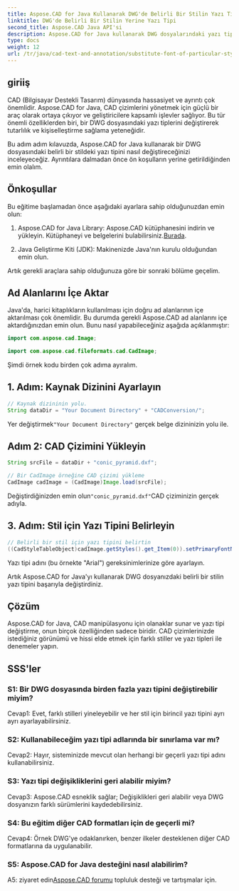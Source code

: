 ```yaml
---
title: Aspose.CAD for Java Kullanarak DWG'de Belirli Bir Stilin Yazı Tipini Değiştirme
linktitle: DWG'de Belirli Bir Stilin Yerine Yazı Tipi
second_title: Aspose.CAD Java API'si
description: Aspose.CAD for Java kullanarak DWG dosyalarındaki yazı tiplerini nasıl değiştireceğinizi öğrenin. Stilleri hassas bir şekilde özelleştirmek için adım adım kılavuz.
type: docs
weight: 12
url: /tr/java/cad-text-and-annotation/substitute-font-of-particular-style-in-dwg/
---
```

## giriiş

CAD (Bilgisayar Destekli Tasarım) dünyasında hassasiyet ve ayrıntı çok önemlidir. Aspose.CAD for Java, CAD çizimlerini yönetmek için güçlü bir araç olarak ortaya çıkıyor ve geliştiricilere kapsamlı işlevler sağlıyor. Bu tür önemli özelliklerden biri, bir DWG dosyasındaki yazı tiplerini değiştirerek tutarlılık ve kişiselleştirme sağlama yeteneğidir.

Bu adım adım kılavuzda, Aspose.CAD for Java kullanarak bir DWG dosyasındaki belirli bir stildeki yazı tipini nasıl değiştireceğinizi inceleyeceğiz. Ayrıntılara dalmadan önce ön koşulların yerine getirildiğinden emin olalım.

## Önkoşullar

Bu eğitime başlamadan önce aşağıdaki ayarlara sahip olduğunuzdan emin olun:

1.  Aspose.CAD for Java Library: Aspose.CAD kütüphanesini indirin ve yükleyin. Kütüphaneyi ve belgelerini bulabilirsiniz.[Burada](https://releases.aspose.com/cad/java/).

2. Java Geliştirme Kiti (JDK): Makinenizde Java'nın kurulu olduğundan emin olun.

Artık gerekli araçlara sahip olduğunuza göre bir sonraki bölüme geçelim.

## Ad Alanlarını İçe Aktar

Java'da, harici kitaplıkların kullanılması için doğru ad alanlarının içe aktarılması çok önemlidir. Bu durumda gerekli Aspose.CAD ad alanlarını içe aktardığınızdan emin olun. Bunu nasıl yapabileceğiniz aşağıda açıklanmıştır:

```java
import com.aspose.cad.Image;

import com.aspose.cad.fileformats.cad.CadImage;

```

Şimdi örnek kodu birden çok adıma ayıralım.

## 1. Adım: Kaynak Dizinini Ayarlayın

```java
// Kaynak dizininin yolu.
String dataDir = "Your Document Directory" + "CADConversion/";
```

 Yer değiştirmek`"Your Document Directory"` gerçek belge dizininizin yolu ile.

## Adım 2: CAD Çizimini Yükleyin

```java
String srcFile = dataDir + "conic_pyramid.dxf";

// Bir CadImage örneğine CAD çizimi yükleme
CadImage cadImage = (CadImage)Image.load(srcFile);
```

 Değiştirdiğinizden emin olun`"conic_pyramid.dxf"`CAD çiziminizin gerçek adıyla.

## 3. Adım: Stil için Yazı Tipini Belirleyin

```java
// Belirli bir stil için yazı tipini belirtin
((CadStyleTableObject)cadImage.getStyles().get_Item(0)).setPrimaryFontName("Arial");
```

Yazı tipi adını (bu örnekte "Arial") gereksinimlerinize göre ayarlayın.

Artık Aspose.CAD for Java'yı kullanarak DWG dosyanızdaki belirli bir stilin yazı tipini başarıyla değiştirdiniz.

## Çözüm

Aspose.CAD for Java, CAD manipülasyonu için olanaklar sunar ve yazı tipi değiştirme, onun birçok özelliğinden sadece biridir. CAD çizimlerinizde istediğiniz görünümü ve hissi elde etmek için farklı stiller ve yazı tipleri ile denemeler yapın.

## SSS'ler

### S1: Bir DWG dosyasında birden fazla yazı tipini değiştirebilir miyim?

Cevap1: Evet, farklı stilleri yineleyebilir ve her stil için birincil yazı tipini ayrı ayrı ayarlayabilirsiniz.

### S2: Kullanabileceğim yazı tipi adlarında bir sınırlama var mı?

Cevap2: Hayır, sisteminizde mevcut olan herhangi bir geçerli yazı tipi adını kullanabilirsiniz.

### S3: Yazı tipi değişikliklerini geri alabilir miyim?

Cevap3: Aspose.CAD esneklik sağlar; Değişiklikleri geri alabilir veya DWG dosyanızın farklı sürümlerini kaydedebilirsiniz.

### S4: Bu eğitim diğer CAD formatları için de geçerli mi?

Cevap4: Örnek DWG'ye odaklanırken, benzer ilkeler desteklenen diğer CAD formatlarına da uygulanabilir.

### S5: Aspose.CAD for Java desteğini nasıl alabilirim?

A5: ziyaret edin[Aspose.CAD forumu](https://forum.aspose.com/c/cad/19) topluluk desteği ve tartışmalar için.